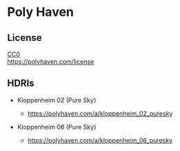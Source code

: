 # Poly Haven

## License
[CC0](https://creativecommons.org/publicdomain/zero/1.0/)  
https://polyhaven.com/license

## HDRIs

- Kloppenheim 02 (Pure Sky)
    - https://polyhaven.com/a/kloppenheim_02_puresky

- Kloppenheim 06 (Pure Sky)
    - https://polyhaven.com/a/kloppenheim_06_puresky

